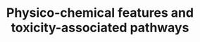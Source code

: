 ---
annotations:
- id: DOID:1793
  parent: disease of cellular proliferation
  type: Disease Ontology
  value: pancreatic cancer
- id: PW:0000016
  parent: disease pathway
  type: Pathway Ontology
  value: amyotrophic lateral sclerosis pathway
- id: PW:0000003
  parent: signaling pathway
  type: Pathway Ontology
  value: signaling pathway
authors:
- AARandCo
- Khanspers
- Egonw
- MaintBot
- Eweitz
communities: []
description: This pathway is based on Figure 8 of "Mapping drug physico-chemical features
  to pathway activity reveals molecular networks linked to toxicity outcome."(See
  bibliography).   These 3 pathways demonstrate close links between pathways associated
  with chemical hits and pathways associated with toxicity. The pathways associated
  with chemical hits (Wnt signaling, long-term depression, and ErbB signaling pathways)
  and the pathways associated with toxicity (focal adhesion, ALS, and pancreatic Cancer
  respectively) have been shown to have possible links through shared genes between
  the two pathways. The mechanisms of action presented by these links were only implied
  by the toxicity pathways.  Proteins on this pathway have targeted assays available
  via the [https://assays.cancer.gov/available_assays?wp_id=WP3680 CPTAC Assay Portal]
last-edited: 2021-05-22
ndex: c4eb9df9-8b67-11eb-9e72-0ac135e8bacf
organisms:
- Homo sapiens
redirect_from:
- /index.php/Pathway:WP3680
- /instance/WP3680
- /instance/WP3680_r123395
revision: r123395
schema-jsonld:
- '@context': https://schema.org/
  '@id': https://wikipathways.github.io/pathways/WP3680.html
  '@type': Dataset
  creator:
    '@type': Organization
    name: WikiPathways
  description: This pathway is based on Figure 8 of "Mapping drug physico-chemical
    features to pathway activity reveals molecular networks linked to toxicity outcome."(See
    bibliography).   These 3 pathways demonstrate close links between pathways associated
    with chemical hits and pathways associated with toxicity. The pathways associated
    with chemical hits (Wnt signaling, long-term depression, and ErbB signaling pathways)
    and the pathways associated with toxicity (focal adhesion, ALS, and pancreatic
    Cancer respectively) have been shown to have possible links through shared genes
    between the two pathways. The mechanisms of action presented by these links were
    only implied by the toxicity pathways.  Proteins on this pathway have targeted
    assays available via the [https://assays.cancer.gov/available_assays?wp_id=WP3680
    CPTAC Assay Portal]
  keywords:
  - ACTA1
  - APC
  - ARP2
  - ARP3
  - AXIN1
  - Arginine
  - CAMK
  - CBL
  - CTNNB1
  - Ca2+
  - DAAM1
  - DVL1
  - ELK
  - ErbB-1
  - ErbB-2
  - ErbB-4
  - FAK
  - FN1
  - FZD1
  - FZD10
  - FZD2
  - FZD3
  - FZD4
  - FZD5
  - FZD6
  - FZD7
  - FZD8
  - FZD9
  - GPX1
  - GRB2
  - GSK3B
  - GluR
  - Glutamate
  - H20
  - JNK
  - JNKK
  - JUN
  - MAPK/ERK
  - MEK
  - MLC
  - MLCK
  - MLCP
  - MYC
  - NCK
  - NEFH
  - NEFL
  - NEFM
  - 'NO'
  - NOS1
  - O2
  - OH
  - PAK
  - PFN1
  - PFN2
  - PFN3
  - PFN4
  - PI3K
  - PKB/AKT
  - PLCG
  - PP2A
  - Peroxynitrite
  - RHOA
  - ROCK2
  - ROS
  - Raf
  - Ras
  - SOD1
  - SOS1
  - STAT5
  - Shc1
  - Src
  - TGFA
  - TMSB4
  - WNT11
  - WNT16
  - p21
  - p27
  license: CC0
  name: Physico-chemical features and toxicity-associated pathways
seo: CreativeWork
title: Physico-chemical features and toxicity-associated pathways
wpid: WP3680
---